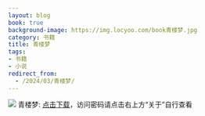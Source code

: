 ```yaml
---
layout: blog
book: true
background-image: https://img.locyoo.com/book青楼梦.jpg
category: 书籍
title: 青楼梦
tags:
- 书籍
- 小说
redirect_from:
  - /2024/03/青楼梦/
---
```

![](https://img.locyoo.com/book青楼梦.jpg)
青楼梦: <a name = "ref1" href="https://url18.ctfile.com/f/50983618-1268598610-04918f?p=3619">点击下载</a>，访问密码请点击右上方“关于”自行查看